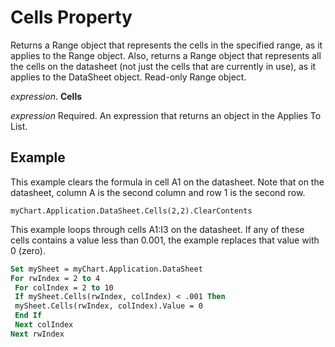 
# Cells Property

Returns a Range object that represents the cells in the specified range, as it applies to the Range object. Also, returns a Range object that represents all the cells on the datasheet (not just the cells that are currently in use), as it applies to the DataSheet object. Read-only Range object.

 _expression_. **Cells**

 _expression_ Required. An expression that returns an object in the Applies To List.


## Example

This example clears the formula in cell A1 on the datasheet. Note that on the datasheet, column A is the second column and row 1 is the second row.


```
myChart.Application.DataSheet.Cells(2,2).ClearContents
```

This example loops through cells A1:I3 on the datasheet. If any of these cells contains a value less than 0.001, the example replaces that value with 0 (zero).




```vb
Set mySheet = myChart.Application.DataSheet 
For rwIndex = 2 to 4 
 For colIndex = 2 to 10 
 If mySheet.Cells(rwIndex, colIndex) < .001 Then 
 mySheet.Cells(rwIndex, colIndex).Value = 0 
 End If 
 Next colIndex 
Next rwIndex
```

